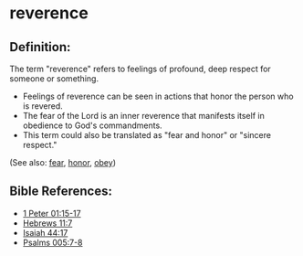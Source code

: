 # reverence #

## Definition: ##

The term "reverence" refers to feelings of profound, deep respect for someone or something.

* Feelings of reverence can be seen in actions that honor the person who is revered.
* The fear of the Lord is an inner reverence that manifests itself in obedience to God's commandments.
* This term could also be translated as "fear and honor" or "sincere respect."

(See also: [fear](../kt/fear.md), [honor](../other/honor.md), [obey](../other/obey.md))

## Bible References: ##

* [1 Peter 01:15-17](https://door43.org/en/bible/notes/1pe/01/15)
* [Hebrews 11:7](https://door43.org/en/bible/notes/heb/11/07)
* [Isaiah 44:17](https://door43.org/en/bible/notes/isa/44/17)
* [Psalms 005:7-8](https://door43.org/en/bible/notes/psa/005/007)

